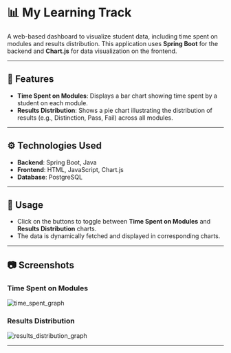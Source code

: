 # 📊 My Learning Track

A web-based dashboard to visualize student data, including time spent on modules and results distribution. This application uses **Spring Boot** for the backend and **Chart.js** for data visualization on the frontend.

---

## 📝 Features

- **Time Spent on Modules**: Displays a bar chart showing time spent by a student on each module.
- **Results Distribution**: Shows a pie chart illustrating the distribution of results (e.g., Distinction, Pass, Fail) across all modules.

---

## ⚙️ Technologies Used

- **Backend**: Spring Boot, Java
- **Frontend**: HTML, JavaScript, Chart.js
- **Database**: PostgreSQL

---

## 🚀 Usage

- Click on the buttons to toggle between **Time Spent on Modules** and **Results Distribution** charts.
- The data is dynamically fetched and displayed in corresponding charts.

---

## 📷 Screenshots

### Time Spent on Modules
![time_spent_graph](https://github.com/user-attachments/assets/9bbb7afe-c0e9-4354-bc24-023a52ea5aed)


### Results Distribution

![results_distribution_graph](https://github.com/user-attachments/assets/7a9e7472-4d3d-4582-bf87-cdb70dd8e5c9)

---


